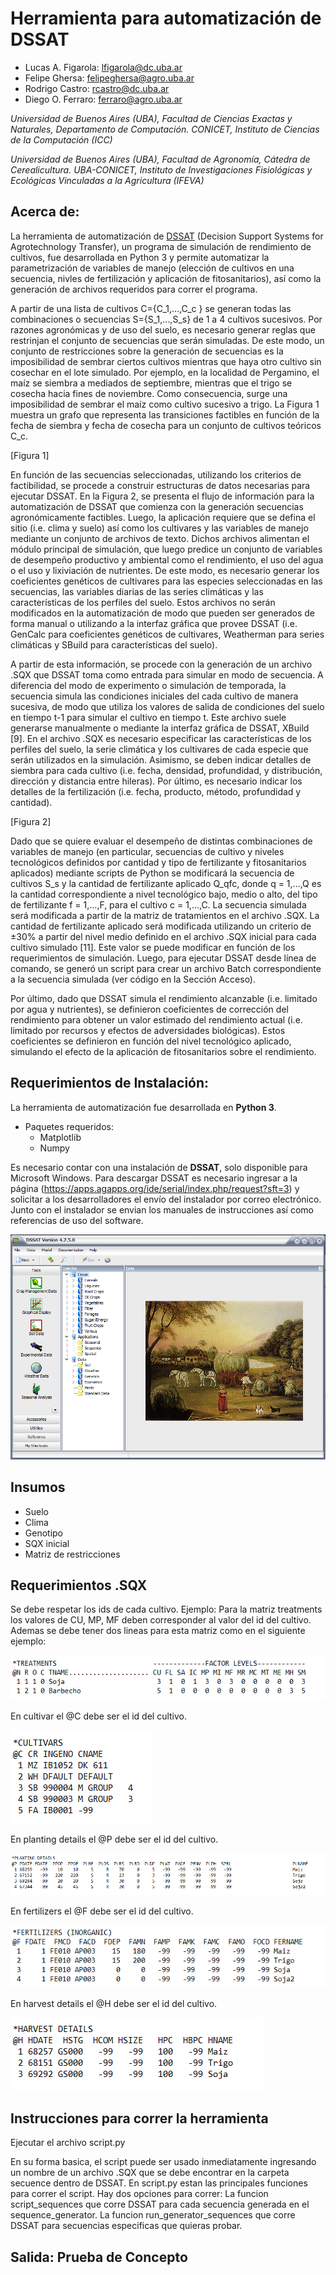 # Herramienta para automatización de DSSAT

- Lucas A. Figarola: lfigarola@dc.uba.ar 
- Felipe Ghersa: felipeghersa@agro.uba.ar
- Rodrigo Castro: rcastro@dc.uba.ar
- Diego O. Ferraro: ferraro@agro.uba.ar

*Universidad de Buenos Aires (UBA), Facultad de Ciencias Exactas y Naturales, Departamento de Computación. CONICET, Instituto de Ciencias de la Computación (ICC)*

*Universidad de Buenos Aires (UBA), Facultad de Agronomía, Cátedra de Cerealicultura. UBA-CONICET, Instituto de Investigaciones Fisiológicas y Ecológicas Vinculadas a la Agricultura (IFEVA)*

## Acerca de:

La herramienta de automatización de [DSSAT](https://dssat.net/) (Decision Support Systems for Agrotechnology Transfer), un programa de simulación de rendimiento de cultivos, fue desarrollada en Python 3 y permite automatizar la parametrización de variables de manejo (elección de cultivos en una secuencia, nivles de fertilización y aplicación de fitosanitarios), así como la generación de archivos requeridos para correr el programa.

A partir de una lista de cultivos C={C_1,…,C_c } se generan todas las combinaciones o secuencias S={S_1,…,S_s} de 1 a 4 cultivos sucesivos. Por razones agronómicas y de uso del suelo, es necesario generar reglas que restrinjan el conjunto de secuencias que serán simuladas. De este modo, un conjunto de restricciones sobre la generación de secuencias es la imposibilidad de sembrar ciertos cultivos mientras que haya otro cultivo sin cosechar en el lote simulado. Por ejemplo, en la localidad de Pergamino, el maíz se siembra a mediados de septiembre, mientras que el trigo se cosecha hacia fines de noviembre. Como consecuencia, surge una imposibilidad de sembrar el maíz como cultivo sucesivo a trigo. La Figura 1 muestra un grafo que representa las transiciones factibles en función de la fecha de siembra y fecha de cosecha para un conjunto de cultivos teóricos C_c.

[Figura 1]

En función de las secuencias seleccionadas, utilizando los criterios de factibilidad, se procede a construir estructuras de datos necesarias para ejecutar DSSAT. En la Figura 2, se presenta el flujo de información para la automatización de DSSAT que comienza con la generación secuencias agronómicamente factibles. Luego, la aplicación requiere que se defina el sitio (i.e. clima y suelo) así como los cultivares y las variables de manejo mediante un conjunto de archivos de texto. Dichos archivos alimentan el módulo principal de simulación, que luego predice un conjunto de variables de desempeño productivo y ambiental como el rendimiento, el uso del agua o el uso y lixiviación de nutrientes. De este modo, es necesario generar los coeficientes genéticos de cultivares para las especies seleccionadas en las secuencias, las variables diarias de las series climáticas y las características de los perfiles del suelo. Estos archivos no serán modificados en la automatización de modo que pueden ser generados de forma manual o utilizando a la interfaz gráfica que provee DSSAT (i.e. GenCalc para coeficientes genéticos de cultivares, Weatherman para series climáticas y SBuild para características del suelo).

A partir de esta información, se procede con la generación de un archivo .SQX que DSSAT toma como entrada para simular en modo de secuencia. A diferencia del modo de experimento o simulación de temporada, la secuencia simula las condiciones iniciales del cada cultivo de manera sucesiva, de modo que utiliza los valores de salida de condiciones del suelo en tiempo t-1 para simular el cultivo en tiempo t. Este archivo suele generarse manualmente o mediante la interfaz gráfica de DSSAT, XBuild [9]. En el archivo .SQX es necesario especificar las características de los perfiles del suelo, la serie climática y los cultivares de cada especie que serán utilizados en la simulación. Asimismo, se deben indicar detalles de siembra para cada cultivo (i.e. fecha, densidad, profundidad, y distribución, dirección y distancia entre hileras). Por último, es necesario indicar los detalles de la fertilización (i.e. fecha, producto, método, profundidad y cantidad). 

[Figura 2]

Dado que se quiere evaluar el desempeño de distintas combinaciones de variables de manejo (en particular, secuencias de cultivo y niveles tecnológicos definidos por cantidad y tipo de fertilizante y fitosanitarios aplicados) mediante scripts de Python se modificará la secuencia de cultivos S_s y la cantidad de fertilizante aplicado Q_qfc, donde q = 1,...,Q es la cantidad correspondiente a nivel tecnológico bajo, medio o alto, del tipo de fertilizante f = 1,...,F, para el cultivo c = 1,...,C. La secuencia simulada será modificada a partir de la matriz de tratamientos en el archivo .SQX. La cantidad de fertilizante aplicado será modificada utilizando un criterio de ±30% a partir del nivel medio definido en el archivo .SQX inicial para cada cultivo simulado [11]. Este valor se puede modificar en función de los requerimientos de simulación. Luego, para ejecutar DSSAT desde línea de comando, se generó un script para crear un archivo Batch correspondiente a la secuencia simulada (ver código en la Sección Acceso).

Por último, dado que DSSAT simula el rendimiento alcanzable (i.e. limitado por agua y nutrientes), se definieron coeficientes de corrección del rendimiento para obtener un valor estimado del rendimiento actual (i.e. limitado por recursos y efectos de adversidades biológicas). Estos coeficientes se definieron en función del nivel tecnológico aplicado, simulando el efecto de la aplicación de fitosanitarios sobre el rendimiento.


## Requerimientos de Instalación:

La herramienta de automatización fue desarrollada en **Python 3**.

- Paquetes requeridos:
  - Matplotlib
  - Numpy

Es necesario contar con una instalación de **DSSAT**, solo disponible para Microsoft Windows. Para descargar DSSAT es necesario ingresar a la página (https://apps.agapps.org/ide/serial/index.php/request?sft=3) y solicitar a los desarrolladores el envío del instalador por correo electrónico. Junto con el instalador se envian los manuales de instrucciones así como referencias de uso del software.

![DSSAT](/img/DSSAT_Main.png)

## Insumos


- Suelo
- Clima
- Genotipo
- SQX inicial
- Matriz de restricciones

## Requerimientos .SQX

  Se debe respetar los ids de cada cultivo. Ejemplo:
  Para la matriz treatments los valores de CU, MP, MF deben corresponder al valor del id del cultivo. Ademas se debe tener dos lineas para esta matriz como en el siguiente ejemplo:
  
  ![DSSAT](/img/treatments.png)
  
  En cultivar el @C debe ser el id del cultivo.
  
  ![DSSAT](/img/cultivars.png)
  
  En planting details el @P debe ser el id del cultivo.
  
  ![DSSAT](/img/planting.png)
  
  En fertilizers el @F debe ser el id del cultivo.
  
  ![DSSAT](/img/fertilizers.png)
  
  En harvest details el @H debe ser el id del cultivo.
  
  ![DSSAT](/img/harvest_details.png)

## Instrucciones para correr la herramienta
 
 Ejecutar el archivo script.py
 
 En su forma basica, el script puede ser usado inmediatamente ingresando un nombre de un archivo .SQX que se debe encontrar en la carpeta secuence dentro de DSSAT.
En script.py estan las principales funciones para correr el script. Hay dos opciones para correr: La funcion script_sequences que corre DSSAT para cada secuencia generada en el sequence_generator. La funcion run_generator_sequences que corre DSSAT para secuencias especificas que quieras probar. 

## Salida: Prueba de Concepto
